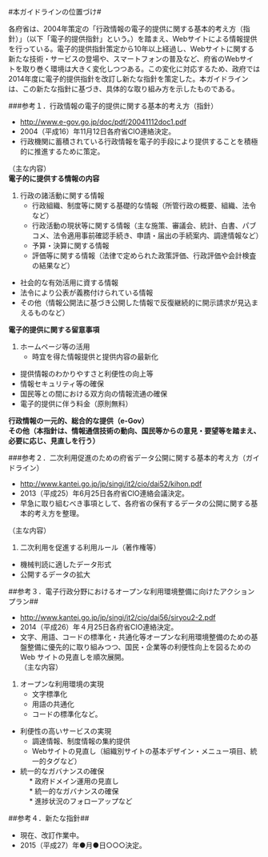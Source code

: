 #本ガイドラインの位置づけ#
  
各府省は、2004年策定の「行政情報の電子的提供に関する基本的考え方（指針）」（以下「電子的提供指針」という。）を踏まえ、Webサイトによる情報提供を行っている。電子的提供指針策定から10年以上経過し、Webサイトに関する新たな技術・サービスの登場や、スマートフォンの普及など、府省のWebサイトを取り巻く環境は大きく変化しつつある。この変化に対応するため、政府では2014年度に電子的提供指針を改訂し新たな指針を策定した。本ガイドラインは、この新たな指針に基づき、具体的な取り組み方を示したものである。　　

###参考１．行政情報の電子的提供に関する基本的考え方（指針）
* http://www.e-gov.go.jp/doc/pdf/20041112doc1.pdf  
* 2004（平成16）年11月12日各府省CIO連絡決定。  
* 行政機関に蓄積されている行政情報を電子的手段により提供することを積極的に推進するために策定。  
  
（主な内容）  
**電子的に提供する情報の内容**   
1. 行政の諸活動に関する情報
   * 行政組織、制度等に関する基礎的な情報（所管行政の概要、組織、法令など）  
   * 行政活動の現状等に関する情報（主な施策、審議会、統計、白書、パブコメ、法令適用事前確認手続き、申請・届出の手続案内、調達情報など）  
   * 予算・決算に関する情報  
   * 評価等に関する情報（法律で定められた政策評価、行政評価や会計検査の結果など）
* 社会的な有効活用に資する情報  
* 法令により公表が義務付けられている情報
* その他（情報公開法に基づき公開した情報で反復継続的に開示請求が見込まえるものなど）  
  
**電子的提供に関する留意事項**  
1. ホームページ等の活用  
   * 時宜を得た情報提供と提供内容の最新化  
* 提供情報のわかりやすさと利便性の向上等  
* 情報セキュリティ等の確保  
* 国民等との間における双方向の情報流通の確保  
* 電子的提供に伴う料金（原則無料）  
  
**行政情報の一元的、総合的な提供（e-Gov）**  
**その他（本指針は、情報通信技術の動向、国民等からの意見・要望等を踏まえ、必要に応じ、見直しを行う）**  

###参考２．二次利用促進のための府省データ公開に関する基本的考え方（ガイドライン）
* http://www.kantei.go.jp/jp/singi/it2/cio/dai52/kihon.pdf  
* 2013（平成25）年6月25日各府省CIO連絡会議決定。  
* 早急に取り組むべき事項として、各府省の保有するデータの公開に関する基本的考え方を整理。  
  
（主な内容）  
1. 二次利用を促進する利用ルール（著作権等）  
* 機械判読に適したデータ形式  
* 公開するデータの拡大  

##参考３．電子行政分野におけるオープンな利用環境整備に向けたアクションプラン##
* http://www.kantei.go.jp/jp/singi/it2/cio/dai56/siryou2-2.pdf  
* 2014（平成26）年４月25日各府省CIO連絡決定。  
* 文字、用語、コードの標準化・共通化等オープンな利用環境整備のための基盤整備に優先的に取り組みつつ、国民・企業等の利便性向上を図るための Web サイトの見直しを順次展開。  
（主な内容）  
1. オープンな利用環境の実現  
   * 文字標準化  
   * 用語の共通化  
   * コードの標準化など。  
* 利便性の高いサービスの実現  
   * 調達情報、制度情報の集約提供  
   * Webサイトの見直し（組織別サイトの基本デザイン・メニュー項目、統一的タグなど）  
* 統一的なガバナンスの確保  
　 * 政府ドメイン運用の見直し  
　 * 統一的なガバナンスの確保  
　 * 進捗状況のフォローアップなど  
 
##参考４．新たな指針##
* 現在、改訂作業中。  
* 2015（平成27）年●月●日○○○決定。  
